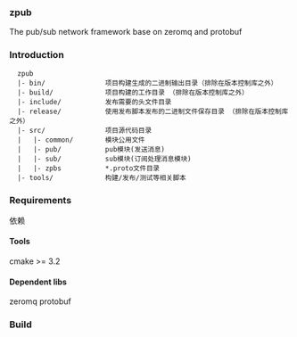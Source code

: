 ### zpub
The pub/sub network framework base on  zeromq and protobuf
### Introduction
```
  zpub
  |- bin/               项目构建生成的二进制输出目录（排除在版本控制库之外）
  |- build/             项目构建的工作目录 （排除在版本控制库之外）
  |- include/           发布需要的头文件目录
  |- release/           使用发布脚本发布的二进制文件保存目录 （排除在版本控制库之外）
  |- src/               项目源代码目录
  |   |- common/		模块公用文件
  |   |- pub/           pub模块(发送消息)
  |   |- sub/           sub模块(订阅处理消息模块)
  |   |- zpbs			*.proto文件目录
  |- tools/             构建/发布/测试等相关脚本
```
### Requirements
依赖
 #### Tools
  cmake >= 3.2 
 #### Dependent libs
 zeromq
 protobuf
### Build


